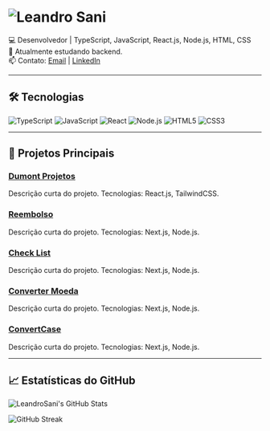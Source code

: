 # ![Leandro Sani](https://img.shields.io/badge/-Leandro%20Sani-61DAFB?style=for-the-badge&logo=github&logoColor=white)

💻 Desenvolvedor | TypeScript, JavaScript, React.js, Node.js, HTML, CSS  
🌱 Atualmente estudando backend.  
📫 Contato: [Email](mailto:leandrocs.sani@gmail.com) | [LinkedIn](https://www.linkedin.com/in/leandro-sani-202b4625b/)

---

## 🛠 Tecnologias

![TypeScript](https://img.shields.io/badge/-TypeScript-3178C6?style=flat&logo=typescript&logoColor=white)
![JavaScript](https://img.shields.io/badge/-JavaScript-F7DF1E?style=flat&logo=javascript&logoColor=black)
![React](https://img.shields.io/badge/-React-61DAFB?style=flat&logo=react&logoColor=white)
![Node.js](https://img.shields.io/badge/-Node.js-339933?style=flat&logo=node.js&logoColor=white)
![HTML5](https://img.shields.io/badge/-HTML5-E34F26?style=flat&logo=html5&logoColor=white)
![CSS3](https://img.shields.io/badge/-CSS3-1572B6?style=flat&logo=css3&logoColor=white)

---

## 📂 Projetos Principais

### [Dumont Projetos](https://leandrosani.github.io/site-dumonteprojetos/)
Descrição curta do projeto. Tecnologias: React.js, TailwindCSS.

### [Reembolso](leandrosani.github.io/js-reembolso/)
Descrição curta do projeto. Tecnologias: Next.js, Node.js.

### [Check List](https://leandrosani.github.io/lista-com-prioridade/)
Descrição curta do projeto. Tecnologias: Next.js, Node.js.

### [Converter Moeda](https://leandrosani.github.io/convert-template-main/)
Descrição curta do projeto. Tecnologias: Next.js, Node.js.

### [ConvertCase](https://leandrosani.github.io/site-convertcase/)
Descrição curta do projeto. Tecnologias: Next.js, Node.js.

---

## 📈 Estatísticas do GitHub

![LeandroSani's GitHub Stats](https://github-readme-stats.vercel.app/api?username=LeandroSani&show_icons=true&theme=radical)

![GitHub Streak](https://github-readme-streak-stats.herokuapp.com/?user=LeandroSani&theme=radical)

